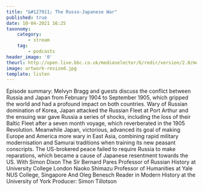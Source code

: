 ```yaml
---
title: "&#127911; The Russo-Japanese War"
published: true
date: 10-04-2021 16:25
taxonomy:
    category:
        - stream
    tag:
        - podcasts
header_image: '0'
theurl: http://open.live.bbc.co.uk/mediaselector/6/redir/version/2.0/mediaset/audio-nondrm-download/proto/http/vpid/p09cgzlq.mp3
image: artwork-resized.jpg
template: listen
--- 
```

Episode summary: Melvyn Bragg and guests discuss the conflict between Russia and Japan from February 1904 to September 1905, which gripped the world and had a profound impact on both countries. Wary of Russian domination of Korea, Japan attacked the Russian Fleet at Port Arthur and the ensuing war gave Russia a series of shocks, including the loss of their Baltic Fleet after a seven month voyage, which reverberated in the 1905 Revolution. Meanwhile Japan, victorious, advanced its goal of making Europe and America more wary in East Asia, combining rapid military modernisation and Samurai traditions when training its new peasant conscripts. The US-brokered peace failed to require Russia to make reparations, which became a cause of Japanese resentment towards the US. With Simon Dixon The Sir Bernard Pares Professor of Russian History at University College London Naoko Shimazu Professor of Humanities at Yale NUS College, Singapore And Oleg Benesch Reader in Modern History at the University of York Producer: Simon Tillotson
